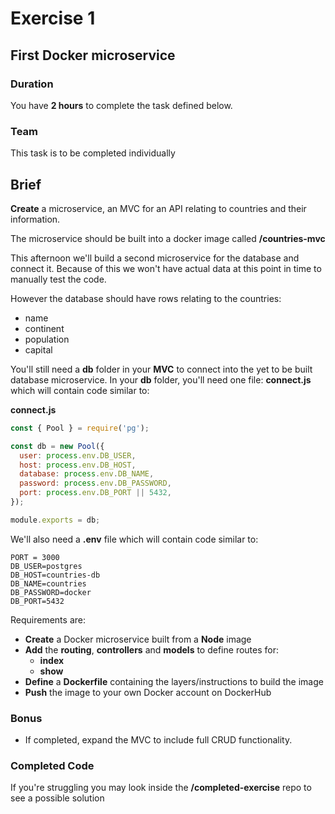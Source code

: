 # Exercise 1

## First Docker microservice

### Duration
You have **2 hours** to complete the task defined below. 

### Team
This task is to be completed individually 

## Brief

**Create** a microservice, an MVC for an API relating to countries and their information. 

The microservice should be built into a docker image called **<docker-username>/countries-mvc**

This afternoon we'll build a second microservice for the database and connect it. Because of this we won't have actual data at this point in time to manually test the code.

However the database should have rows relating to the countries:
- name
- continent
- population
- capital

You'll still need a **db** folder in your **MVC** to connect into the yet to be built database microservice. In your **db** folder, you'll need one file: **connect.js** which will contain code similar to:

**connect.js**
```js
const { Pool } = require('pg');

const db = new Pool({
  user: process.env.DB_USER,
  host: process.env.DB_HOST,
  database: process.env.DB_NAME,
  password: process.env.DB_PASSWORD,
  port: process.env.DB_PORT || 5432,
});

module.exports = db;
```

We'll also need a **.env** file which will contain code similar to:
```.env
PORT = 3000
DB_USER=postgres
DB_HOST=countries-db
DB_NAME=countries
DB_PASSWORD=docker
DB_PORT=5432
```

Requirements are:
- **Create** a Docker microservice built from a **Node** image
- **Add** the **routing**, **controllers** and **models** to define routes for:
    - **index**
    - **show**
- **Define** a **Dockerfile** containing the layers/instructions to build the image
- **Push** the image to your own Docker account on DockerHub

### Bonus

- If completed, expand the MVC to include full CRUD functionality.

### Completed Code

If you're struggling you may look inside the **/completed-exercise** repo to see a possible solution

